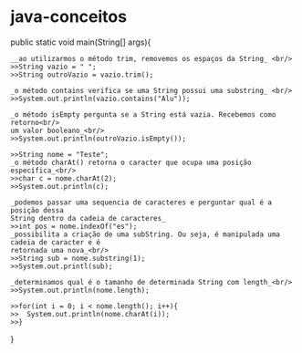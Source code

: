 # java-conceitos

public static void main(String[] args){

	__ao utilizarmos o método trim, removemos os espaços da String_ <br/> 
	>>String vazio = " "; 
	>>String outroVazio = vazio.trim(); 

	_o método contains verifica se uma String possui uma substring_ <br/>	
	>>System.out.println(vazio.contains("Alu")); 
	
	_o método isEmpty pergunta se a String está vazia. Recebemos como retorno<br/> 
	um valor booleano_<br/> 
	>>System.out.println(outroVazio.isEmpty()); 

	>>String nome = "Teste"; 
	_o método charAt() retorna o caracter que ocupa uma posição específica_<br/> 
	>>char c = nome.charAt(2); 
	>>System.out.println(c); 
	
	_podemos passar uma sequencia de caracteres e perguntar qual é a posição dessa 
	String dentro da cadeia de caracteres_ 
	>>int pos = nome.indexOf("es");
	_possibilita a criação de uma subString. Ou seja, é manipulada uma cadeia de caracter e é  
	retornada uma nova_<br/> 
	>>String sub = nome.substring(1); 
	>>System.out.printl(sub); 
	
	_determinamos qual é o tamanho de determinada String com length_<br/> 
	>>System.out.println(nome.length); 
	
	>>for(int i = 0; i < nome.length(); i++){
	>>	System.out.println(nome.charAt(i)); 
	>>}

	
}
